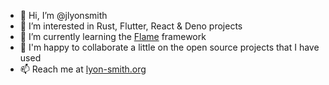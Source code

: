 - 👋 Hi, I’m @jlyonsmith
- 👀 I’m interested in Rust, Flutter, React & Deno projects
- 🌱 I’m currently learning the [Flame](https://docs.flame-engine.org/1.5.0/index.html) framework
- 💞️ I'm happy to collaborate a little on the open source projects that I have used
- 📫 Reach me at [lyon-smith.org](https://lyon-smith.org)

<!---
jlyonsmith/jlyonsmith is a ✨ special ✨ repository because its `README.md` (this file) appears on your GitHub profile.
You can click the Preview link to take a look at your changes.
--->
